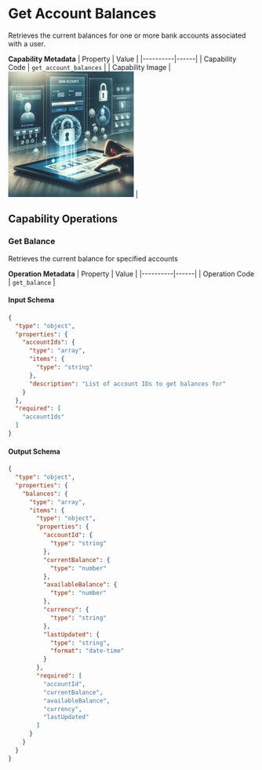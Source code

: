 # Get Account Balances
Retrieves the current balances for one or more bank accounts associated with a user.

**Capability Metadata**
| Property | Value |
|----------|------|
| Capability Code | `get_account_balances` |
| Capability Image | ![Get Account Balances Capability Small Image](./images/get_account_balances_small.png) |

## Capability Operations

<a name="get_balance"></a>
### Get Balance
Retrieves the current balance for specified accounts

**Operation Metadata**
| Property | Value |
|----------|------|
| Operation Code | `get_balance` |

#### Input Schema
```json Get Balance operation input schema
{
  "type": "object",
  "properties": {
    "accountIds": {
      "type": "array",
      "items": {
        "type": "string"
      },
      "description": "List of account IDs to get balances for"
    }
  },
  "required": [
    "accountIds"
  ]
}
```

#### Output Schema
```json Get Balance operation output schema
{
  "type": "object",
  "properties": {
    "balances": {
      "type": "array",
      "items": {
        "type": "object",
        "properties": {
          "accountId": {
            "type": "string"
          },
          "currentBalance": {
            "type": "number"
          },
          "availableBalance": {
            "type": "number"
          },
          "currency": {
            "type": "string"
          },
          "lastUpdated": {
            "type": "string",
            "format": "date-time"
          }
        },
        "required": [
          "accountId",
          "currentBalance",
          "availableBalance",
          "currency",
          "lastUpdated"
        ]
      }
    }
  }
}
```
